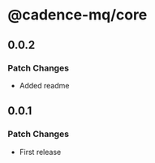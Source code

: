 # @cadence-mq/core

## 0.0.2

### Patch Changes

- Added readme

## 0.0.1

### Patch Changes

- First release
